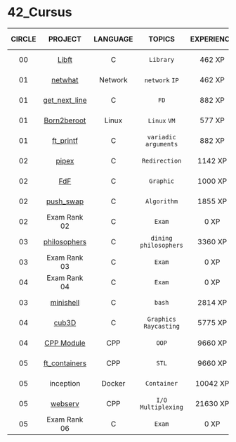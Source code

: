 # **42_Cursus**

| CIRCLE | PROJECT | LANGUAGE | TOPICS | EXPERIENCE | Date of Completion |
|:--:|:---:|:---:|:---:|:---:|:---:|
| 00 | [Libft](./libft) | C | `Library` | 462 XP | 2021-05-13 |
| 01 | [netwhat](./netwhat) | Network | `network` `IP` | 462 XP | 2021-05-18 |
| 01 | [get_next_line](./get_next_line) | C | `FD` | 882 XP | 2021-05-26 |
| 01 | [Born2beroot](./born2beroot) | Linux | `Linux` `VM` | 577 XP | 2021-06-05 |
| 01 | [ft_printf](./ft_printf) | C | `variadic arguments` | 882 XP | 2021-06-16 |
| 02 | [pipex](./pipex) | C | `Redirection` | 1142 XP | 2021-07-02 |
| 02 | [FdF](./fdf) | C | `Graphic` | 1000 XP | 2021-07-22 |
| 02 | [push_swap](./push_swap) | C | `Algorithm` | 1855 XP |  2021-08-09 |
| 02 | Exam Rank 02 | C | `Exam` | 0 XP | 2021-12-14 |
| 03 | [philosophers](./philo) | C | `dining philosophers` | 3360 XP | 2022-01-04 |
| 03 | Exam Rank 03 | C | `Exam` | 0 XP | 2022-07-15 |
| 04 | Exam Rank 04 | C | `Exam` | 0 XP | 2022-08-16 |
| 03 | [minishell](./minishell) | C | `bash` | 2814 XP | 2021-09-23 |
| 04 | [cub3D](https://github.com/minjune8506/cub3D) | C | `Graphics` `Raycasting`| 5775 XP | 2022-04-02 |
| 04 | [CPP Module](./CPP%20Module) | CPP | `OOP` | 9660 XP |  2022-07-13 |
| 05 | [ft_containers](./ft_containers) | CPP | `STL` | 9660 XP | 2022-08-16 |
| 05 | inception | Docker | `Container` | 10042 XP | 2022-10-13 |
| 05 | [webserv](https://github.com/minjune8506/webserv) | CPP | `I/O Multiplexing` | 21630 XP | 2023-01-09 |
| 05 | Exam Rank 06 | C | `Exam` | 0 XP | 2023-01-17 |
